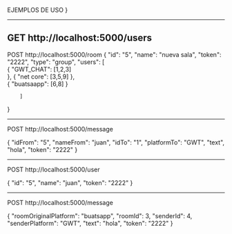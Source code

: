 EJEMPLOS DE USO
}

---------------------------------
GET
http://localhost:5000/users
---------------------------------
POST
http://localhost:5000/room
{
        "id": "5",
        "name": "nueva sala",
		"token": "2222",
		"type": "group",
		"users": [		
			{
				"GWT_CHAT": [1,2,3]		
			},
			{
				"net core": [3,5,9]
			},			
			{
				"buatsaapp": [6,8]
			}
		
		]
}


-----------------------------------
POST
http://localhost:5000/message

{
        "idFrom": "5",
        "nameFrom": "juan",
		"idTo": "1",
		"platformTo": "GWT",
		"text", "hola",
		"token": "2222"
}

------------------------------------
POST
http://localhost:5000/user

{
        "id": "5",
        "name": "juan",
		"token": "2222"
}

-----------------
POST
http://localhost:5000/message

{
        "roomOriginalPlatform": "buatsapp",
        "roomId": 3,
        "senderId": 4,
		"senderPlatform": "GWT",
        "text": "hola",
		"token": "2222"
}